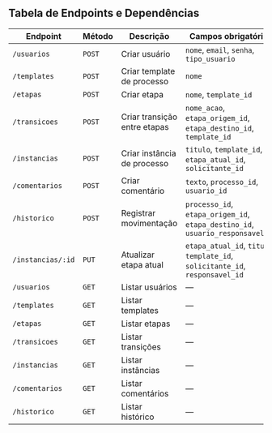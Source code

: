 ## Tabela de Endpoints e Dependências

| Endpoint                 | Método  | Descrição                      | Campos obrigatórios                                                                 | Depende de                                  |
|--------------------------|---------|--------------------------------|--------------------------------------------------------------------------------------|---------------------------------------------|
| `/usuarios`              | `POST`  | Criar usuário                  | `nome`, `email`, `senha`, `tipo_usuario`                                            | —                                           |
| `/templates`             | `POST`  | Criar template de processo     | `nome`                                                                               | —                                           |
| `/etapas`                | `POST`  | Criar etapa                    | `nome`, `template_id`                                                               | `/templates`                                |
| `/transicoes`            | `POST`  | Criar transição entre etapas   | `nome_acao`, `etapa_origem_id`, `etapa_destino_id`, `template_id`                  | `/etapas`, `/templates`                     |
| `/instancias`            | `POST`  | Criar instância de processo    | `titulo`, `template_id`, `etapa_atual_id`, `solicitante_id`                         | `/templates`, `/etapas`, `/usuarios`        |
| `/comentarios`           | `POST`  | Criar comentário               | `texto`, `processo_id`, `usuario_id`                                                | `/instancias`, `/usuarios`                  |
| `/historico`             | `POST`  | Registrar movimentação         | `processo_id`, `etapa_origem_id`, `etapa_destino_id`, `usuario_responsavel_id`     | `/instancias`, `/etapas`, `/usuarios`       |
| `/instancias/:id`        | `PUT`   | Atualizar etapa atual          | `etapa_atual_id`, `titulo`, `template_id`, `solicitante_id`, `responsavel_id`      | `/etapas`                                   |
| `/usuarios`              | `GET`   | Listar usuários                | —                                                                                    | —                                           |
| `/templates`             | `GET`   | Listar templates               | —                                                                                    | —                                           |
| `/etapas`                | `GET`   | Listar etapas                  | —                                                                                    | —                                           |
| `/transicoes`            | `GET`   | Listar transições              | —                                                                                    | —                                           |
| `/instancias`            | `GET`   | Listar instâncias              | —                                                                                    | —                                           |
| `/comentarios`           | `GET`   | Listar comentários             | —                                                                                    | —                                           |
| `/historico`             | `GET`   | Listar histórico               | —                                                                                    | —                                           |
